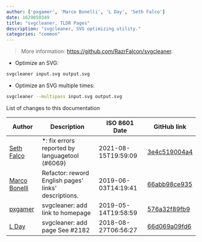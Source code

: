 ```yaml
---
author: ['pxgamer', 'Marco Bonelli', 'L Day', 'Seth Falco']
date: 1629050349
title: "svgcleaner, TLDR Pages"
description: "svgcleaner, SVG optimizing utility."
categories: "common"
---
```

> More information: <https://github.com/RazrFalcon/svgcleaner>.

- Optimize an SVG:

```bash
svgcleaner input.svg output.svg
```

- Optimize an SVG multiple times:

```bash
svgcleaner --multipass input.svg output.svg
```
List of changes to this documentation


Author | Description | ISO 8601 Date | GitHub link
------|-----|-----|-----
[Seth Falco](mailto:seth@falco.fun) | *: fix errors reported by languagetool (#6069) | 2021-08-15T19:59:09 | [3e4c519004a4](https://github.com/tldr-pages/tldr/commit/3e4c519004a471c861cdc609fd7239ee3355671c)
[Marco Bonelli](mailto:marco@mebeim.net) | Refactor: reword English pages' links' descriptions. | 2019-06-03T14:19:41 | [66abb98ce935](https://github.com/tldr-pages/tldr/commit/66abb98ce935c0f4516bf30c4d6da72180d5a3ab)
[pxgamer](mailto:owzie123@gmail.com) | svgcleaner: add link to homepage | 2019-05-14T19:58:59 | [576a32f89fb9](https://github.com/tldr-pages/tldr/commit/576a32f89fb91609a64908d3a605577222581603)
[L Day](mailto:daylightbrightledlight@users.noreply.github.com) | svgcleaner: add page See #2182 | 2018-08-27T06:56:27 | [66d069a09fd6](https://github.com/tldr-pages/tldr/commit/66d069a09fd691fbf831bf5ee9bb5fa4192e5bae)

